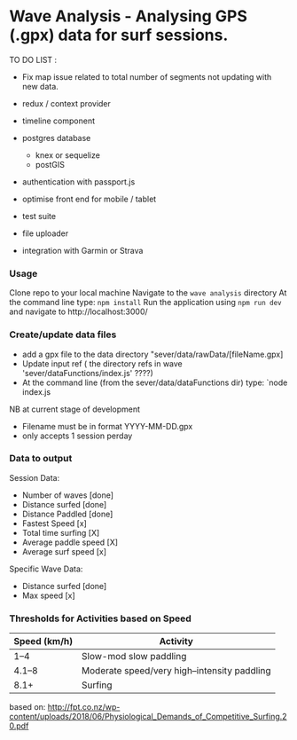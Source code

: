 # Wave Analysis - Analysing GPS (.gpx) data for surf sessions.

TO DO LIST :

- Fix map issue related to total number of segments not updating with new data. 

- redux / context provider
- timeline component

- postgres database
    - knex or sequelize
    - postGIS
- authentication with passport.js

- optimise front end for mobile / tablet

- test suite

- file uploader
- integration with Garmin or Strava

### Usage
Clone repo to your local machine
Navigate to the `wave analysis` directory
At the command line type: `npm install` 
Run the application using `npm run dev` and navigate to http://localhost:3000/

### Create/update data files
- add a gpx file to the data directory "sever/data/rawData/[fileName.gpx]
- Update input ref ( the directory refs in wave 'sever/dataFunctions/index.js' ????)
- At the command line (from the sever/data/dataFunctions dir) type: `node index.js
    
 NB at current stage of development
 - Filename must be in format YYYY-MM-DD.gpx
 - only accepts 1 session perday 

### Data to output
Session Data:
 - Number of waves          [done]
 - Distance surfed          [done] 
 - Distance Paddled         [done]
 - Fastest Speed            [x]
 - Total time surfing       [X]
 - Average paddle speed     [X]
 - Average surf speed       [x]

Specific Wave Data:
- Distance surfed           [done]
- Max speed                 [x]


### Thresholds for Activities based on Speed
| Speed (km/h) | Activity |
| ------------- | ------------- |
| 1–4 | Slow-mod slow paddling |
| 4.1–8 | Moderate speed/very high–intensity paddling |
| 8.1+ | Surfing |

based on:
http://fpt.co.nz/wp-content/uploads/2018/06/Physiological_Demands_of_Competitive_Surfing.20.pdf
